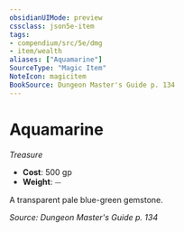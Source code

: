 ```yaml
---
obsidianUIMode: preview
cssclass: json5e-item
tags:
- compendium/src/5e/dmg
- item/wealth
aliases: ["Aquamarine"]
SourceType: "Magic Item"
NoteIcon: magicitem
BookSource: Dungeon Master's Guide p. 134
---
```

# Aquamarine
*Treasure*  

- **Cost**: 500 gp
- **Weight**: ⏤

A transparent pale blue-green gemstone.

*Source: Dungeon Master's Guide p. 134*